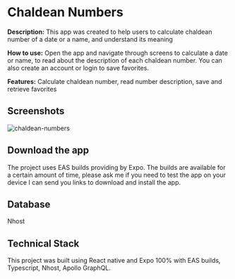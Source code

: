 # Chaldean Numbers

**Description:** This app was created to help users to calculate chaldean number of a date or a name, and understand its meaning

**How to use:** Open the app and navigate through screens to calculate a date or name, to read about the description of each chaldean number. You can also create an account or login to save favorites.

**Features:** Calculate chaldean number, read number description, save and retrieve favorites

## Screenshots

![chaldean-numbers](https://user-images.githubusercontent.com/56698920/206174239-bf56af00-d5e7-4065-8c68-a46988834653.png)

## Download the app

The project uses EAS builds providing by Expo. The builds are available for a certain amount of time, please ask me if you need to test the app on your device I can send you links to download and install the app.

## Database

Nhost

## Technical Stack

This project was built using React native and Expo 100% with EAS builds, Typescript, Nhost, Apollo GraphQL.
